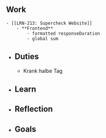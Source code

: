 ## Work
	- [[LRN-213: Supercheck Website]]
		- **Frontend**
			- formatted responseDuration
			- global sum
- ## Duties
	- Krank halbe Tag
- ## Learn
- ## Reflection
- ## Goals